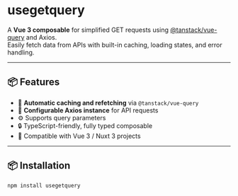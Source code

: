 # usegetquery

A **Vue 3 composable** for simplified GET requests using [@tanstack/vue-query](https://tanstack.com/query/latest/docs/vue/overview) and Axios.  
Easily fetch data from APIs with built-in caching, loading states, and error handling.

---

## 📦 Features

- 🔁 **Automatic caching and refetching** via `@tanstack/vue-query`
- 📡 **Configurable Axios instance** for API requests
- ⚙️ Supports query parameters
- 🔒 TypeScript-friendly, fully typed composable
- 📱 Compatible with Vue 3 / Nuxt 3 projects

---

## 📦 Installation

```bash
npm install usegetquery
